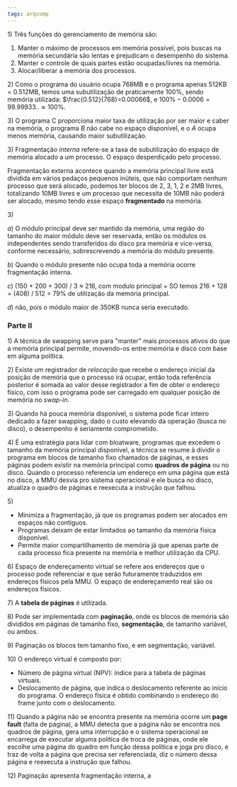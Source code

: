 ```yaml
---
tags: arqcomp
---
```


$1)$ Três funções do gerenciamento de memória são:
1. Manter o máximo de processos em memória possível, pois buscas na memória secundária são lentas e prejudicam o desempenho do sistema.
2. Manter o controle de quais partes estão ocupadas/livres na memória.
3. Alocar/liberar a memória dos processos.

$2)$ Como o programa do usuário ocupa 768MB e o programa apenas $512$KB $=$ 0.512MB, temos uma subutilização de praticamente 100%, sendo memória utilizada: $\frac{0.512}{768}=0.00066$, e $100\% -0.0006 = 99.99933.. \approx 100\%$. 

$3)$ O programa C proporciona maior taxa de utilização por ser maior e caber na memória, o programa $B$ não cabe no espaço disponível, e o $A$ ocupa menos memória, causando maior subutilização.

$3)$ Fragmentação *interna* refere-se a taxa de subutilização do espaço de memória alocado a um processo. O espaço desperdiçado pelo processo.

Fragmentação externa acontece quando a memória principal livre está dividida em vários pedaços pequenos inúteis, que não comportam nenhum processo que será alocado, podemos ter blocos de 2, 3, 1, 2 e 2MB livres, totalizando 10MB livres e um processo que necessita de 10MB não poderá ser alocado, mesmo tendo esse espaço **fragmentado** na memória.

$3)$

$a)$ O módulo principal deve ser mantido da memória, uma região do tamanho do maior módulo deve ser reservada, então os módulos os independentes sendo transferidos do disco pra memória e vice-versa, conforme necessário, sobrescrevendo a memória do módulo presente.

$b)$ Quando o módulo presente não ocupa toda a memória ocorre fragmentação interna.

$c)$ (150 + 200 + 300) / 3 $\approx$ 216, com modulo principal + SO temos 216 + 128 = (408) / 512 = $79\%$ de utilização da memória principal.

$d)$ não, pois o módulo maior de 350KB nunca seria executado.

### Parte II 

$1)$ A técnica de swapping serve para "manter" mais processos ativos do que a memória principal permite, movendo-os entre memória e disco com base em alguma política.

$2)$ Existe um registrador de *relocação* que recebe o endereço inicial da posição de memória que o processo irá ocupar, então toda referência posterior é somada ao valor desse registrador a fim de obter o endereço físico, com isso o programa pode ser carregado em qualquer posição de memória no *swap-in*.

$3)$ Quando há pouca memória disponível, o sistema pode ficar inteiro dedicado a fazer swapping, dado o custo elevando da operação (busca no disco), o desempenho é seriamente comprometido.

$4)$ É uma estratégia para lidar com bloatware, programas que excedem o tamanho da memória principal disponível, a técnica se resume à dividir o programa em blocos de tamanho fixo chamados de páginas, e esses páginas podem existir na memória principal como **quadros de página** ou no disco. Quando o processo referencia um endereço em uma página que está no disco, a MMU desvia pro sistema operacional e ele busca no disco, atualiza o quadro de páginas e reexecuta a instrução que falhou.

$5)$ 
- Minimiza a fragmentação, já que os programas podem ser alocados em espaços não contíguos.
- Programas deixam de estar limitados ao tamanho da memória física disponível.
- Permite maior compartilhamento de memória já que apenas parte de cada processo fica presente na memória e melhor utilização da CPU.

$6)$ Espaço de endereçamento virtual se refere aos endereços que o processo pode referenciar e que serão futuramente traduzidos em endereços físicos pela MMU.  O espaço de endereçamento real são os endereços físicos.

$7)$ A **tabela de páginas** é utilizada.

$8)$ Pode ser implementada com **paginação**, onde os blocos de memória são divididos em páginas de tamanho fixo, **segmentação**, de tamanho variável, ou ambos. 

$9)$ Paginação os blocos tem tamanho fixo, e em segmentação, variável.

$10)$ O endereço virtual é composto por:
- Número de página virtual (NPV): índice para a tabela de páginas virtuais.
- Deslocamento de página, que indica o deslocamento referente ao início do programa.
O endereço física é obtido combinando o endereço do frame junto com o deslocamento.

$11)$ Quando a página não se encontra presente na memória ocorre um **page fault** (falta de página), a MMU detecta que a página não se encontra nos quadros de página, gera uma interrupção e o sistema operacional se encarrega de executar alguma política de troca de páginas, onde ele escolhe uma página do quadro em função dessa política e joga pro disco, e traz de volta a página que precisa ser referenciada, diz o número dessa página e reexecuta a instrução que falhou.

$12)$ Paginação apresenta fragmentação interna, a 